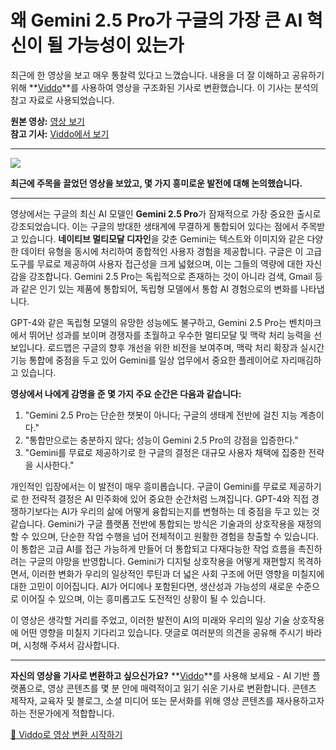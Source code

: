 # 왜 Gemini 2.5 Pro가 구글의 가장 큰 AI 혁신이 될 가능성이 있는가

최근에 한 영상을 보고 매우 통찰력 있다고 느꼈습니다. 내용을 더 잘 이해하고 공유하기 위해 **[Viddo](https://viddo.pro/)**를 사용하여 영상을 구조화된 기사로 변환했습니다. 이 기사는 분석의 참고 자료로 사용되었습니다.

**원본 영상:** [영상 보기](https://www.youtube.com/watch?v=zFAUC14vzCg)  
**참고 기사:** [Viddo에서 보기](https://viddo.pro/zh/video-result/5f1241fd-9975-4053-ab30-36559de58f3b)

---


![](https://img.youtube.com/vi/zFAUC14vzCg/0.jpg)


**최근에 주목을 끌었던 영상을 보았고, 몇 가지 흥미로운 발전에 대해 논의했습니다.**

---

영상에서는 구글의 최신 AI 모델인 **Gemini 2.5 Pro**가 잠재적으로 가장 중요한 출시로 강조되었습니다. 이는 구글의 방대한 생태계에 무결하게 통합되어 있다는 점에서 주목받고 있습니다. **네이티브 멀티모달 디자인**을 갖춘 Gemini는 텍스트와 이미지와 같은 다양한 데이터 유형을 동시에 처리하여 종합적인 사용자 경험을 제공합니다. 구글은 이 고급 도구를 무료로 제공하여 사용자 접근성을 크게 넓혔으며, 이는 그들의 역량에 대한 자신감을 강조합니다. Gemini 2.5 Pro는 독립적으로 존재하는 것이 아니라 검색, Gmail 등과 같은 인기 있는 제품에 통합되어, 독립형 모델에서 통합 AI 경험으로의 변화를 나타냅니다. 

GPT-4와 같은 독립형 모델의 유망한 성능에도 불구하고, Gemini 2.5 Pro는 벤치마크에서 뛰어난 성과를 보이며 경쟁자를 초월하고 우수한 멀티모달 및 맥락 처리 능력을 선보입니다. 로드맵은 구글의 향후 개선을 위한 비전을 보여주며, 맥락 처리 확장과 실시간 기능 통합에 중점을 두고 있어 Gemini를 일상 업무에서 중요한 플레이어로 자리매김하고 있습니다.

**영상에서 나에게 감명을 준 몇 가지 주요 순간은 다음과 같습니다:**

1. "Gemini 2.5 Pro는 단순한 챗봇이 아니다; 구글의 생태계 전반에 걸친 지능 계층이다."
2. "통합만으로는 충분하지 않다; 성능이 Gemini 2.5 Pro의 강점을 입증한다."
3. "Gemini를 무료로 제공하기로 한 구글의 결정은 대규모 사용자 채택에 집중한 전략을 시사한다."

개인적인 입장에서는 이 발전이 매우 흥미롭습니다. 구글이 Gemini를 무료로 제공하기로 한 전략적 결정은 AI 민주화에 있어 중요한 순간처럼 느껴집니다. GPT-4와 직접 경쟁하기보다는 AI가 우리의 삶에 어떻게 융합되는지를 변형하는 데 중점을 두고 있는 것 같습니다. Gemini가 구글 플랫폼 전반에 통합되는 방식은 기술과의 상호작용을 재정의할 수 있으며, 단순한 작업 수행을 넘어 전체적이고 원활한 경험을 창출할 수 있습니다. 이 통합은 고급 AI를 접근 가능하게 만들어 더 통합되고 다재다능한 작업 흐름을 촉진하려는 구글의 야망을 반영합니다. Gemini가 디지털 상호작용을 어떻게 재편할지 목격하면서, 이러한 변화가 우리의 일상적인 루틴과 더 넓은 사회 구조에 어떤 영향을 미칠지에 대한 고민이 이어집니다. AI가 어디에나 포함된다면, 생산성과 가능성의 새로운 수준으로 이어질 수 있으며, 이는 흥미롭고도 도전적인 상황이 될 수 있습니다.

이 영상은 생각할 거리를 주었고, 이러한 발전이 AI의 미래와 우리의 일상 기술 상호작용에 어떤 영향을 미칠지 기다리고 있습니다. 댓글로 여러분의 의견을 공유해 주시기 바라며, 시청해 주셔서 감사합니다.

---

**자신의 영상을 기사로 변환하고 싶으신가요?** **[Viddo](https://viddo.pro/)**를 사용해 보세요 - AI 기반 플랫폼으로, 영상 콘텐츠를 몇 분 안에 매력적이고 읽기 쉬운 기사로 변환합니다. 콘텐츠 제작자, 교육자 및 블로그, 소셜 미디어 또는 문서화를 위해 영상 콘텐츠를 재사용하고자 하는 전문가에게 적합합니다.

[🚀 Viddo로 영상 변환 시작하기](https://viddo.pro/)